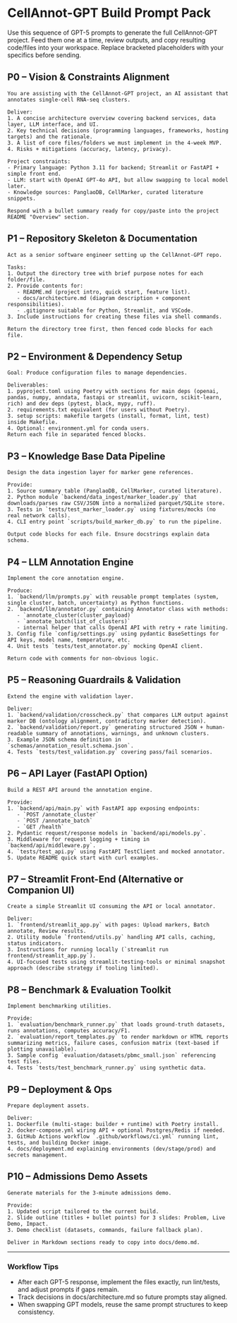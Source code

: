 # CellAnnot-GPT Build Prompt Pack

Use this sequence of GPT-5 prompts to generate the full CellAnnot-GPT project. Feed them one at a time, review outputs, and copy resulting code/files into your workspace. Replace bracketed placeholders with your specifics before sending.

## P0 – Vision & Constraints Alignment
```text
You are assisting with the CellAnnot-GPT project, an AI assistant that annotates single-cell RNA-seq clusters.

Deliver:
1. A concise architecture overview covering backend services, data layer, LLM interface, and UI.
2. Key technical decisions (programming languages, frameworks, hosting targets) and the rationale.
3. A list of core files/folders we must implement in the 4-week MVP.
4. Risks + mitigations (accuracy, latency, privacy).

Project constraints:
- Primary language: Python 3.11 for backend; Streamlit or FastAPI + simple front end.
- LLM: start with OpenAI GPT-4o API, but allow swapping to local model later.
- Knowledge sources: PanglaoDB, CellMarker, curated literature snippets.

Respond with a bullet summary ready for copy/paste into the project README "Overview" section.
```

## P1 – Repository Skeleton & Documentation
```text
Act as a senior software engineer setting up the CellAnnot-GPT repo.

Tasks:
1. Output the directory tree with brief purpose notes for each folder/file.
2. Provide contents for:
   - README.md (project intro, quick start, feature list).
   - docs/architecture.md (diagram description + component responsibilities).
   - .gitignore suitable for Python, Streamlit, and VSCode.
3. Include instructions for creating these files via shell commands.

Return the directory tree first, then fenced code blocks for each file.
```

## P2 – Environment & Dependency Setup
```text
Goal: Produce configuration files to manage dependencies.

Deliverables:
1. pyproject.toml using Poetry with sections for main deps (openai, pandas, numpy, anndata, fastapi or streamlit, uvicorn, scikit-learn, rich) and dev deps (pytest, black, mypy, ruff).
2. requirements.txt equivalent (for users without Poetry).
3. setup scripts: makefile targets (install, format, lint, test) inside Makefile.
4. Optional: environment.yml for conda users.
Return each file in separated fenced blocks.
```

## P3 – Knowledge Base Data Pipeline
```text
Design the data ingestion layer for marker gene references.

Provide:
1. Source summary table (PanglaoDB, CellMarker, curated literature).
2. Python module `backend/data_ingest/marker_loader.py` that downloads/parses raw CSV/JSON into a normalized parquet/SQLite store.
3. Tests in `tests/test_marker_loader.py` using fixtures/mocks (no real network calls).
4. CLI entry point `scripts/build_marker_db.py` to run the pipeline.

Output code blocks for each file. Ensure docstrings explain data schema.
```

## P4 – LLM Annotation Engine
```text
Implement the core annotation engine.

Produce:
1. `backend/llm/prompts.py` with reusable prompt templates (system, single cluster, batch, uncertainty) as Python functions.
2. `backend/llm/annotator.py` containing Annotator class with methods:
   - `annotate_cluster(cluster_payload)`
   - `annotate_batch(list_of_clusters)`
   - internal helper that calls OpenAI API with retry + rate limiting.
3. Config file `config/settings.py` using pydantic BaseSettings for API keys, model name, temperature, etc.
4. Unit tests `tests/test_annotator.py` mocking OpenAI client.

Return code with comments for non-obvious logic.
```

## P5 – Reasoning Guardrails & Validation
```text
Extend the engine with validation layer.

Deliver:
1. `backend/validation/crosscheck.py` that compares LLM output against marker DB (ontology alignment, contradictory marker detection).
2. `backend/validation/report.py` generating structured JSON + human-readable summary of annotations, warnings, and unknown clusters.
3. Example JSON schema definition in `schemas/annotation_result.schema.json`.
4. Tests `tests/test_validation.py` covering pass/fail scenarios.
```

## P6 – API Layer (FastAPI Option)
```text
Build a REST API around the annotation engine.

Provide:
1. `backend/api/main.py` with FastAPI app exposing endpoints:
   - `POST /annotate_cluster`
   - `POST /annotate_batch`
   - `GET /health`
2. Pydantic request/response models in `backend/api/models.py`.
3. Middleware for request logging + timing in `backend/api/middleware.py`.
4. `tests/test_api.py` using FastAPI TestClient and mocked annotator.
5. Update README quick start with curl examples.
```

## P7 – Streamlit Front-End (Alternative or Companion UI)
```text
Create a simple Streamlit UI consuming the API or local annotator.

Deliver:
1. `frontend/streamlit_app.py` with pages: Upload markers, Batch annotate, Review results.
2. Utility module `frontend/utils.py` handling API calls, caching, status indicators.
3. Instructions for running locally (`streamlit run frontend/streamlit_app.py`).
4. UI-focused tests using streamlit-testing-tools or minimal snapshot approach (describe strategy if tooling limited).
```

## P8 – Benchmark & Evaluation Toolkit
```text
Implement benchmarking utilities.

Provide:
1. `evaluation/benchmark_runner.py` that loads ground-truth datasets, runs annotations, computes accuracy/F1.
2. `evaluation/report_templates.py` to render markdown or HTML reports summarizing metrics, failure cases, confusion matrix (text-based if plotting unavailable).
3. Sample config `evaluation/datasets/pbmc_small.json` referencing test files.
4. Tests `tests/test_benchmark_runner.py` using synthetic data.
```

## P9 – Deployment & Ops
```text
Prepare deployment assets.

Deliver:
1. Dockerfile (multi-stage: builder + runtime) with Poetry install.
2. docker-compose.yml wiring API + optional Postgres/Redis if needed.
3. GitHub Actions workflow `.github/workflows/ci.yml` running lint, tests, and building Docker image.
4. docs/deployment.md explaining environments (dev/stage/prod) and secrets management.
```

## P10 – Admissions Demo Assets
```text
Generate materials for the 3-minute admissions demo.

Provide:
1. Updated script tailored to the current build.
2. Slide outline (titles + bullet points) for 3 slides: Problem, Live Demo, Impact.
3. Demo checklist (datasets, commands, failure fallback plan).

Deliver in Markdown sections ready to copy into docs/demo.md.
```

---

### Workflow Tips
- After each GPT-5 response, implement the files exactly, run lint/tests, and adjust prompts if gaps remain.
- Track decisions in docs/architecture.md so future prompts stay aligned.
- When swapping GPT models, reuse the same prompt structures to keep consistency.
